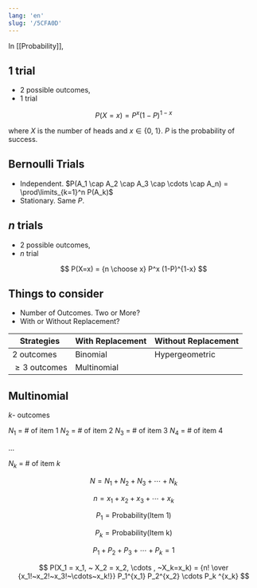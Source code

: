 ```yaml
---
lang: 'en'
slug: '/5CFA0D'
---
```


In [[Probability]],

## $1$ trial

- 2 possible outcomes,
- 1 trial

$$
P(X=x) = P^x (1-P)^{1-x}
$$

where $X$ is the number of heads and $x \in \{0, ~1\}$. $P$ is the probability of success.

## Bernoulli Trials

- Independent. $P(A_1 \cap A_2 \cap A_3 \cap \cdots \cap A_n) = \prod\limits_{k=1}^n P(A_k)$
- Stationary. Same $P$.

## $n$ trials

- 2 possible outcomes,
- $n$ trial

$$
P(X=x) = {n \choose x} P^x (1-P)^{1-x}
$$

## Things to consider

- Number of Outcomes. Two or More?
- With or Without Replacement?

| Strategies        | With Replacement | Without Replacement |
| ----------------- | ---------------- | ------------------- |
| $2$ outcomes      | Binomial         | Hypergeometric      |
| $\geq 3$ outcomes | Multinomial      |                     |


## Multinomial

$k$- outcomes

$N_1$ = # of item 1
$N_2$ = # of item 2
$N_3$ = # of item 3
$N_4$ = # of item 4

...

$N_k$ = # of item $k$

$$
N = N_1 + N_2 + N_3 + \cdots + N_k
$$

$$
n = x_1 + x_2 + x_3 + \cdots + x_k
$$

$$
P_1 = \text{Probability}(\text{Item 1})
$$

$$
P_k = \text{Probability}(\text{Item k})
$$

$$
P_1 + P_2 + P_3 + \cdots + P_k = 1
$$


$$
P(X_1 = x_1, ~ X_2 = x_2, \cdots , ~X_k=x_k) = {n! \over {x_1!~x_2!~x_3!~\cdots~x_k!}} P_1^{x_1} P_2^{x_2} \cdots P_k ^{x_k}
$$
